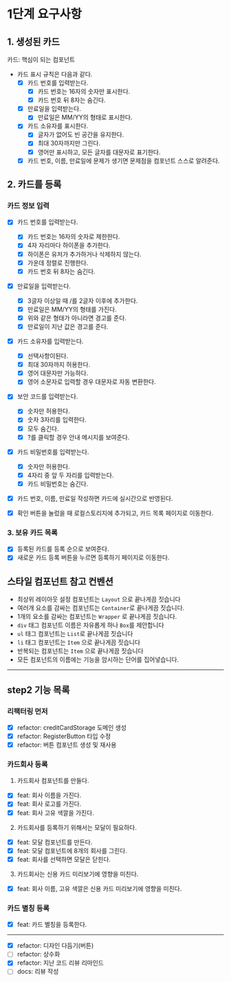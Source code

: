 # 1단계 요구사항

## 1. 생성된 카드

카드: 핵심이 되는 컴포넌트

- 카드 표시 규칙은 다음과 같다.
  - [x] 카드 번호를 입력받는다.
    - [x] 카드 번호는 16자의 숫자만 표시한다.
    - [x] 카드 번호 뒤 8자는 숨긴다.
  - [x] 만료일을 입력받는다.
    - [x] 만료일은 MM/YY의 형태로 표시한다.
  - [x] 카드 소유자를 표시한다.
    - [x] 글자가 없어도 빈 공간을 유지한다.
    - [x] 최대 30자까지만 그린다.
    - [x] 영어만 표시하고, 모든 글자를 대문자로 표기한다.
  - [x] 카드 번호, 이름, 만료일에 문제가 생기면 문제점을 컴포넌트 스스로 알려준다.

## 2. 카드를 등록

### 카드 정보 입력

- [x] 카드 번호를 입력받는다.
  - [x] 카드 번호는 16자의 숫자로 제한한다.
  - [x] 4자 자리마다 하이폰을 추가한다.
  - [x] 하이폰은 유저가 추가하거나 삭제하지 않는다.
  - [x] 가운데 정렬로 진행한다.
  - [x] 카드 번호 뒤 8자는 숨긴다.
- [x] 만료일을 입력받는다.
  - [x] 3글자 이상일 때 /를 2글자 이후에 추가한다.
  - [x] 만료일은 MM/YY의 형태를 가진다.
  - [x] 위와 같은 형태가 아니라면 경고를 준다.
  - [x] 만료일이 지난 값은 경고를 준다.
- [x] 카드 소유자를 입력받는다.
  - [x] 선택사항이된다.
  - [x] 최대 30자까지 허용한다.
  - [x] 영어 대문자만 가능하다.
  - [x] 영어 소문자로 입력할 경우 대문자로 자동 변환한다.
- [x] 보안 코드를 입력받는다.
  - [x] 숫자만 허용한다.
  - [x] 숫자 3자리를 입력한다.
  - [x] 모두 숨긴다.
  - [x] ?를 클릭할 경우 안내 메시지를 보여준다.
- [x] 카드 비밀번호를 입력받는다.
  - [x] 숫자만 허용한다.
  - [x] 4자리 중 앞 두 자리를 입력받는다.
  - [x] 카드 비밀번호는 숨긴다.
- [x] 카드 번호, 이름, 만료일 작성하면 카드에 실시간으로 반영된다.

- [x] 확인 버튼을 눌렀을 때 로컬스토리지에 추가되고, 카드 목록 페이지로 이동한다.

### 3. 보유 카드 목록

- [x] 등록된 카드를 등록 순으로 보여준다.
- [x] 새로운 카드 등록 버튼을 누르면 등록하기 페이지로 이동한다.

## 스타일 컴포넌트 참고 컨벤션

- 최상위 레이아웃 설정 컴포넌트는 `Layout` 으로 끝나게끔 짓습니다
- 여러개 요소를 감싸는 컴포넌트는 `Container`로 끝나게끔 짓습니다.
- 1개의 요소를 감싸는 컴포넌트는 `Wrapper` 로 끝나게끔 짓습니다.
- `div` 태그 컴포넌트 이름은 자유롭게 하나 `Box`를 제안합니다
- `ul` 태그 컴포넌트는 `List`로 끝나게끔 짓습니다
- `li` 태그 컴포넌트는 `Item` 으로 끝나게끔 짓습니다
- 반복되는 컴포넌트는 `Item` 으로 끝나게끔 짓습니다
- 모든 컴포넌트의 이름에는 기능을 암시하는 단어를 집어넣습니다.

---

## step2 기능 목록

### 리팩터링 먼저

- [x] refactor: creditCardStorage 도메인 생성
- [x] refactor: RegisterButton 타입 수정
- [x] refactor: 버튼 컴포넌트 생성 및 재사용

### 카드회사 등록

1. 카드회사 컴포넌트를 만들다.

- [x] feat: 회사 이름을 가진다.
- [x] feat: 회사 로고를 가진다.
- [x] feat: 회사 고유 색깔을 가진다.

2. 카드회사를 등록하기 위해서는 모달이 필요하다.

- [x] feat: 모달 컴포넌트를 만든다.
- [x] feat: 모달 컴포넌트에 8개의 회사를 그린다.
- [x] feat: 회사를 선택하면 모달은 닫힌다.

3. 카드회사는 신용 카드 미리보기에 영향을 미친다.

- [x] feat: 회사 이름, 고유 색깔은 신용 카드 미리보기에 영향을 미친다.

### 카드 별칭 등록

- [x] feat: 카드 별칭을 등록한다.

---

- [x] refactor: 디자인 다듬기(버튼)
- [ ] refactor: 상수화
- [x] refactor: 지난 코드 리뷰 리마인드
- [ ] docs: 리뷰 작성
